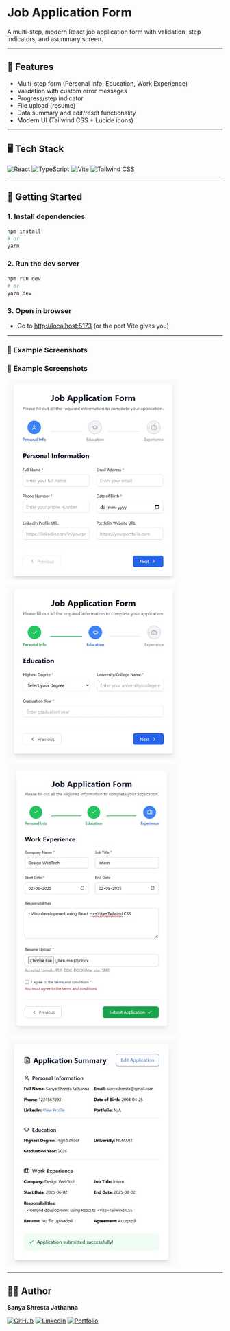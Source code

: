 # Job Application Form

A multi-step, modern React job application form with validation, step indicators, and asummary screen.

---

## 🌟 Features

* Multi-step form (Personal Info, Education, Work Experience)
* Validation with custom error messages
* Progress/step indicator
* File upload (resume)
* Data summary and edit/reset functionality
* Modern UI (Tailwind CSS + Lucide icons)

---

## 🖥️ Tech Stack

![React](https://img.shields.io/badge/-React-DBF3FA?style=flat\&logo=react\&logoColor=black)
![TypeScript](https://img.shields.io/badge/-TypeScript-E8F0FE?style=flat\&logo=typescript\&logoColor=black)
![Vite](https://img.shields.io/badge/-Vite-FCF1F7?style=flat\&logo=vite\&logoColor=black)
![Tailwind CSS](https://img.shields.io/badge/-Tailwind%20CSS-E6FAF2?style=flat\&logo=tailwind-css\&logoColor=black)

---

## 🚀 Getting Started

### 1. **Install dependencies**

```bash
npm install
# or
yarn
```

### 2. **Run the dev server**

```bash
npm run dev
# or
yarn dev
```

### 3. **Open in browser**

* Go to [http://localhost:5173](http://localhost:5173) (or the port Vite gives you)

---
### 📸 Example Screenshots

### 📸 Example Screenshots

<div style="display: flex; gap: 12px; flex-wrap: wrap;">
  <img src="./screenshots/ss1.jpg" alt="Personal Info" width="400"/>
  <img src="./screenshots/ss2.jpg" alt="Education" width="400"/>
  <img src="./screenshots/ss3.jpg" alt="Work Experience" width="400"/>
  <img src="./screenshots/ss4.jpg" alt="Summary" width="400"/>
</div>

---

## 👩‍💻 Author

**Sanya Shresta Jathanna**

[![GitHub](https://img.shields.io/badge/-GitHub-black?style=flat\&logo=github)](https://github.com/SanyaShresta25)
[![LinkedIn](https://img.shields.io/badge/-LinkedIn-ccf?style=flat\&logo=linkedin\&logoColor=black)](https://www.linkedin.com/in/sanya-shresta-jathanna)
[![Portfolio](https://img.shields.io/badge/-Portfolio-e6e6fa?style=flat)](https://sanyashresta.netlify.app/)